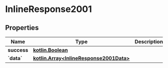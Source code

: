 # InlineResponse2001

## Properties
Name | Type | Description | Notes
------------ | ------------- | ------------- | -------------
**success** | [**kotlin.Boolean**](.md) |  |  [optional]
**&#x60;data&#x60;** | [**kotlin.Array&lt;InlineResponse2001Data&gt;**](InlineResponse2001Data.md) |  |  [optional]
